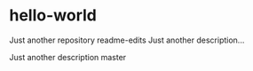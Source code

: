 # hello-world
Just another repository
readme-edits
Just another description...

Just another description
master
